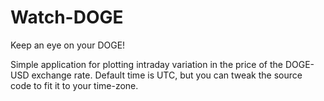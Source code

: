 # Watch-DOGE
Keep an eye on your DOGE!

Simple application for plotting intraday variation in the price of the DOGE-USD exchange rate. Default time is UTC, but you can tweak the source code to fit it to your time-zone.
